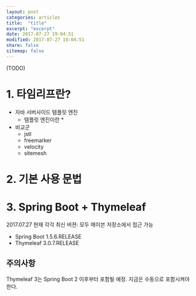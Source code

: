 ```yaml
---
layout: post
categories: articles
title:  "title"
excerpt: "excerpt"
date: 2017-07-27 19:04:51
modified: 2017-07-27 19:04:51
share: false
sitemap: false
---
```


(TODO)

# 1. 타임리프란?

* 자바 서버사이드 템플릿 엔진
  * 템플릿 엔진이란
    * 
* 비교군
  * jstl
  * freemarker
  * velocity
  * sitemesh


# 2. 기본 사용 문법


# 3. Spring Boot + Thymeleaf

2017.07.27 현재 각각 최신 버젼: 모두 메이븐 저장소에서 접근 가능

* Spring Boot 1.5.6.RELEASE
* Thymeleaf 3.0.7.RELEASE


## 주의사항

Thymeleaf 3는 Spring Boot 2 이후부터 포함될 예정.
지금은 수동으로 포함시켜야 한다.
